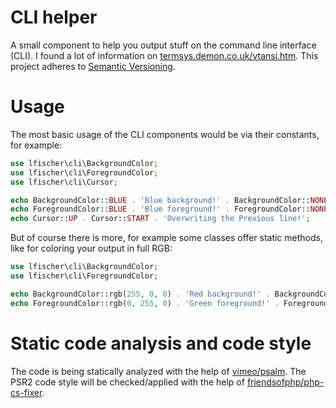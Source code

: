 # CLI helper

A small component to help you output stuff on the command line interface (CLI). I found a lot of information on [termsys.demon.co.uk/vtansi.htm](http://www.termsys.demon.co.uk/vtansi.htm).
This project adheres to [Semantic Versioning](https://semver.org/spec/v2.0.0.html).
 
# Usage

The most basic usage of the CLI components would be via their constants, for example:

```php
use lfischer\cli\BackgroundColor;
use lfischer\cli\ForegroundColor;
use lfischer\cli\Cursor;

echo BackgroundColor::BLUE . 'Blue background!' . BackgroundColor::NONE . Cursor::NEXT_LINE;
echo ForegroundColor::BLUE . 'Blue foreground!' . ForegroundColor::NONE . Cursor::NEXT_LINE;
echo Cursor::UP . Cursor::START . 'Overwriting the Previous line!';
```

But of course there is more, for example some classes offer static methods, like for coloring your output in full RGB:

```php
use lfischer\cli\BackgroundColor;
use lfischer\cli\ForegroundColor;

echo BackgroundColor::rgb(255, 0, 0) . 'Red background!' . BackgroundColor::NONE;
echo ForegroundColor::rgb(0, 255, 0) . 'Green foreground!' . ForegroundColor::NONE;
```

# Static code analysis and code style

The code is being statically analyzed with the help of [vimeo/psalm](https://packagist.org/packages/vimeo/psalm). The PSR2 code style will be checked/applied with the help of [friendsofphp/php-cs-fixer](https://packagist.org/packages/friendsofphp/php-cs-fixer).
